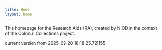 ```yaml
---
title: Home
layout: home
---
```


This homepage for the Research Aids (RA), created by NIOD in the context of the Colonial Collections project. 


current version from 2025-09-20 18:18:25.721155